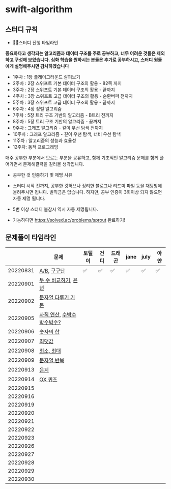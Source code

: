 # swift-algorithm
## 스터디 규칙

- 💪🏽스터디 진행 타임라인

**중요하다고 생각되는 알고리즘과 데이터 구조를 주로 공부하고, 너무 어려운 것들은 제외하고 구성해 보았습니다. 심화 학습을 원하시는 분들은 추가로 공부하시고, 스터디 원들에게 설명해주시면 감사하겠습니다**

- 1주차 : 1장 플레이그라운드 살펴보기
- 2주차 : 2장 스위프트 기본 데이터 구조의 활용 - 82쪽 까지
- 3주차 : 2장 스위프트 기본 데이터 구조의 활용 - 끝까지
- 4주차 : 3장 스위프트 고급 데이터 구조의 활용 - 순환버퍼 전까지
- 5주차 : 3장 스위프트 고급 데이터 구조의 활용 - 끝까지
- 6주차 : 4장 정렬 알고리즘 
- 7주차 : 5장 트리 구조 기반의 알고리즘 - B트리 전까지
- 8주차 : 5장 트리 구조 기반의 알고리즘 - 끝까지
- 9주차 : 그래프 알고리즘 - 깊이 우선 탐색 전까지
- 10주차 : 그래프 알고리즘 - 깊이 우선 탐색, 너비 우선 탐색
- 11주차 : 알고리즘의 성능과 효율성
- 12주차: 동적 프로그래밍

매주 공부한 부분에서 모르는 부분을 공유하고, 함께 기초적인 알고리즘 문제를 함께 풀어가면서 문제해결력을 길러볼 생각입니다.

- 공부한 것 인증하기 및 제명 사유

- 스터디 시작 전까지, 공부한 깃허브나 정리한 블로그나 리드미 파일 등을 채팅방에 올려주시면 됩니다. 벌칙금은 없습니다. 하지만, 공부 인증이 3회이상 되지 않으면 자동 제명 됩니다.
- 5번 이상 스터디 불참시 역시 자동 제명됩니다.
- 가능하다면 https://solved.ac/problems/sprout 완료하기!
## 문제풀이 타임라인
|  | 문제 | 토털이 | 건디 | 드래곤 | jane | july | 아얀 |
| --- | --- | --- | --- | --- | --- | --- | --- |
| 20220831 | [A/B](https://www.acmicpc.net/problem/1008), [구구단](https://www.acmicpc.net/problem/2739) | ✅ | ✅ | ✅ | ✅ | ✅ | ✅ |
| 20220901 | [두 수 비교하기](https://www.acmicpc.net/problem/1330), [윤년](https://www.acmicpc.net/problem/2753) |  |  |  |  |  |  |
| 20220902 | [문자열 다루기 기본](https://school.programmers.co.kr/learn/courses/30/lessons/12918) |  |  |  |  |  |  |
| 20220905 | [사칙 연산](https://www.acmicpc.net/problem/10869), [수박수박수박수?](https://school.programmers.co.kr/learn/courses/30/lessons/12922) |  |  |  |  |  |  |
| 20220906 | [숫자의 합](https://www.acmicpc.net/problem/11720) |  |  |  |  |  |  |
| 20220907 | [최댓값](https://www.acmicpc.net/problem/2562) |  |  |  |  |  |  |
| 20220908 | [최소, 최대](https://www.acmicpc.net/problem/10818) |  |  |  |  |  |  |
| 20220909 | [문자열 반복](https://www.acmicpc.net/problem/2675) |  |  |  |  |  |  |
| 20220913 | [음계](https://www.acmicpc.net/problem/2920) |  |  |  |  |  |  |
| 20220914 | [OX 퀴즈](https://www.acmicpc.net/problem/8958) |  |  |  |  |  |  |
| 20220915 |  |  |  |  |  |  |  |
| 20220916 |  |  |  |  |  |  |  |
| 20220919 |  |  |  |  |  |  |  |
| 20220920 |  |  |  |  |  |  |  |
| 20220921 |  |  |  |  |  |  |  |
| 20220922 |  |  |  |  |  |  |  |
| 20220923 |  |  |  |  |  |  |  |
| 20220926 |  |  |  |  |  |  |  |
| 20220927 |  |  |  |  |  |  |  |
| 20220928 |  |  |  |  |  |  |  |
| 20220929 |  |  |  |  |  |  |  |
| 20220930 |  |  |  |  |  |  |  |
